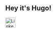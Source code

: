 ## Hey it's Hugo!

<img src="https://cdn-icons-png.flaticon.com/512/174/174857.png" width="32" height="32" alt="Linkedin  free icon" title="Linkedin free icon">
